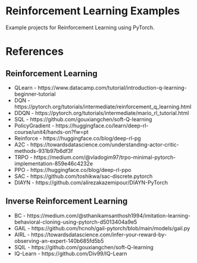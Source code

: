 <h1>Reinforcement Learning Examples</h1>

Example projects for Reinforcement Learning using PyTorch.

<h1>References</h1>

<h2>Reinforcement Learning</h2>

<ul>
    <li>QLearn - https://www.datacamp.com/tutorial/introduction-q-learning-beginner-tutorial</li>
    <li>DQN - https://pytorch.org/tutorials/intermediate/reinforcement_q_learning.html</li>
    <li>DDQN - https://pytorch.org/tutorials/intermediate/mario_rl_tutorial.html</li>
    <li>SQL - https://github.com/gouxiangchen/soft-Q-learning</li>
    <li>PolicyGradient - https://huggingface.co/learn/deep-rl-course/unit4/hands-on?fw=pt</li>
    <li>Reinforce - https://huggingface.co/blog/deep-rl-pg</li>
    <li>A2C - https://towardsdatascience.com/understanding-actor-critic-methods-931b97b6df3f</li>
    <li>TRPO - https://medium.com/@vladogim97/trpo-minimal-pytorch-implementation-859e46c4232e</li>
    <li>PPO - https://huggingface.co/blog/deep-rl-ppo</li>
    <li>SAC - https://github.com/toshikwa/sac-discrete.pytorch</li>
    <li>DIAYN - https://github.com/alirezakazemipour/DIAYN-PyTorch</li>
</ul>

<h2> Inverse Reinforcement Learning </h2>
<ul>
    <li>BC - https://medium.com/@sthanikamsanthosh1994/imitation-learning-behavioral-cloning-using-pytorch-d5013404a9e5</li>
    <li>GAIL - https://github.com/hcnoh/gail-pytorch/blob/main/models/gail.py</li>
    <li>AIRL - https://towardsdatascience.com/infer-your-reward-by-observing-an-expert-140b685fd5b5</li>
    <li>SQIL - https://github.com/gouxiangchen/soft-Q-learning</li>
    <li>IQ-Learn - https://github.com/Div99/IQ-Learn</li>
</ul>

